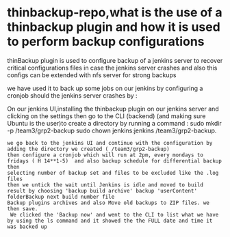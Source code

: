 # thinbackup-repo,what is the use of a thinbackup plugin and how it is used to perform backup configurations


 thinBackup plugin is used to configure backup of a jenkins server to recover critical
   configurations files in case the jenkins server crashes
   and also this configs can be extended with nfs server for strong backups
   
   we have used it to back up some jobs on our jenkins by configuring a cronjob should the jenkins server crashes by :
   
   On our jenkins UI,installing the thinbackup plugin on our jenkins server and clicking on the settings
   then go to the CLI (backend)  (and making sure Ubuntu is the user)to create a directory
   by running a command : sudo mkdir -p /team3/grp2-backup
    sudo chown jenkins:jenkins /team3/grp2-backup.
    
    we go back to the jenkins UI and continue with the configuration by adding the directory we created ( /team3/grp2-backup)
    then configure a cronjob which will run at 2pm, every mondays to fridays ( H 14**1-5)  and also backup schedule for differential backup then 
    selecting number of backup set and files to be excluded like the .log files
    then we untick the wait until Jenkins is idle and moved to build result by choosing 'backup build archive' backup 'userContent' folderBackup next build number file
    Backup plugins archives and also Move old backups to ZIP files. we then save.
     We clicked the 'Backup now' and went to the CLI to list what we have by using the ls command and it showed the the FULL date and time it was backed up
     
